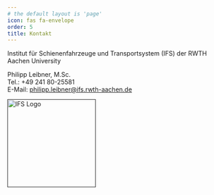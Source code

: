 ```yaml
---
# the default layout is 'page'
icon: fas fa-envelope
order: 5
title: Kontakt
---
```


Institut für Schienenfahrzeuge und Transportsystem (IFS) der RWTH Aachen University

Philipp Leibner, M.Sc.\
Tel.: +49 241 80-25581\
E-Mail: [philipp.leibner@ifs.rwth-aachen.de](mailto:philipp.leibner@ifs.rwth-aachen.de)


<div>  
<a href=""><img src="http://www.ifs.rwth-aachen.de/fileadmin/images/rwth_ifs_de_rgb.png" alt="IFS Logo" width="200"></a>
</div>